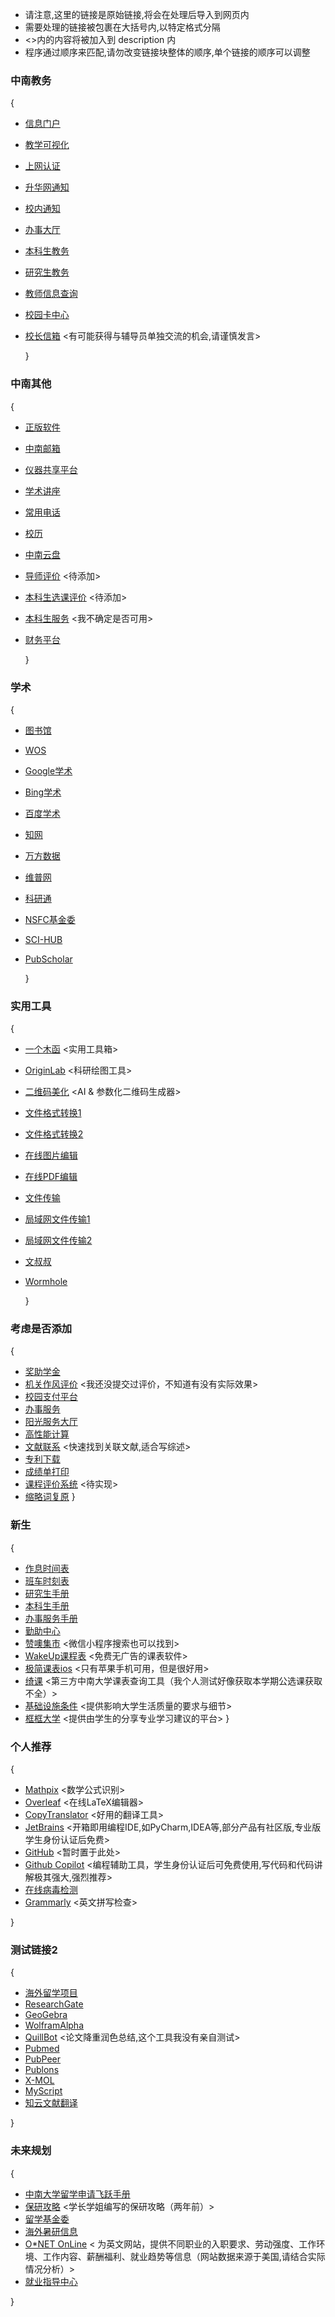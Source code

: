 * 请注意,这里的链接是原始链接,将会在处理后导入到网页内
* 需要处理的链接被包裹在大括号内,以特定格式分隔
* <>内的内容将被加入到 description 内
* 程序通过顺序来匹配,请勿改变链接块整体的顺序,单个链接的顺序可以调整

### 中南教务

{

- [信息门户](https://my.csu.edu.cn/login/index.jsp)
- [教学可视化](http://lms.csu.edu.cn/user/index#/)
- [上网认证](https://portal.csu.edu.cn/)
- [升华网通知](https://54sh.csu.edu.cn/tntz/tntz.htm)
- [校内通知](https://oa.csu.edu.cn/con/ggtz)
- [办事大厅](https://ehall.csu.edu.cn/v2/site/index)
- [本科生教务](http://csujwc.its.csu.edu.cn/)
- [研究生教务](http://gms.csu.edu.cn/)
- [教师信息查询](https://faculty.csu.edu.cn/)
- [校园卡中心](https://ecard.csu.edu.cn/plat-pc/serviceclassification)
- [校长信箱](https://oa.csu.edu.cn/mailbox/?tp=01)
  <有可能获得与辅导员单独交流的机会,请谨慎发言>

  }

### 中南其他

{

- [正版软件](https://ms.csu.edu.cn/)
- [中南邮箱](https://mail.csu.edu.cn/)
- [仪器共享平台](http://equip.csu.edu.cn/)
- [学术讲座](https://www.csu.edu.cn/index/xsjz.htm)
- [常用电话](https://www.csu.edu.cn/info/1050/5129.htm)
- [校历](https://www.csu.edu.cn/info/1050/7585.htm)
- [中南云盘](https://pan.csu.edu.cn/#/)
- [导师评价](https://www.csu.edu.cn/)
  <待添加>
- [本科生选课评价](https://www.csu.edu.cn/)
  <待添加>
- [本科生服务](http://bkwsfw.csu.edu.cn/)
  <我不确定是否可用>
- [财务平台](http://cwpt.csu.edu.cn/caslogin.aspx)

  }

### 学术

{

- [图书馆](https://lib.csu.edu.cn/)
- [WOS](https://www.webofscience.com/)
- [Google学术](https://scholar.google.com/)
- [Bing学术](https://cn.bing.com/academic)
- [百度学术](https://xueshu.baidu.com/)
- [知网](https://www.cnki.net/)
- [万方数据](https://www.wanfangdata.com.cn/)
- [维普网](https://wwwv3.cqvip.com/)
- [科研通](https://www.ablesci.com/)
- [NSFC基金委](https://www.nsfc.gov.cn/)
- [SCI-HUB](https://www.sci-hub.ru/)
- [PubScholar](https://pubscholar.cn/)

  }

### 实用工具

{

- [一个木函](https://ol.woobx.cn/)
  <实用工具箱>
- [OriginLab](https://www.originlab.com/)
  <科研绘图工具>
- [二维码美化](https://qrbtf.com/zh)
  <AI & 参数化二维码生成器>
- [文件格式转换1](https://convertio.co/zh/)
- [文件格式转换2](https://cdkm.com/cn/)
- [在线图片编辑](https://www.iloveimg.com/zh-cn)
- [在线PDF编辑](https://www.ilovepdf.com/zh-cn)
- [文件传输](https://airportal.cn/)
- [局域网文件传输1](https://snapdrop.net)
- [局域网文件传输2](https://pairdrop.net/)
- [文叔叔](https://www.wenshushu.cn/)
- [Wormhole](https://wormhole.app/)

  }

### 考虑是否添加

{

- [奖助学金](https://award.csu.edu.cn/#/login)
- [机关作风评价](https://ca.csu.edu.cn/authserver/login?service=http://jgzfpj.csu.edu.cn/sso.aspx)
  <我还没提交过评价，不知道有没有实际效果>
- [校园支付平台](https://ca.csu.edu.cn/authserver/login?service=http://jf.csu.edu.cn/xysf/caslogin.aspx)
- [办事服务](https://nic.csu.edu.cn/bsfw/xsfw1.htm)
- [阳光服务大厅](https://ygfw.csu.edu.cn/)
- [高性能计算](http://hpc.csu.edu.cn/)
- [文献联系](https://www.connectedpapers.com/)
  <快速找到关联文献,适合写综述>
- [专利下载](https://www.drugfuture.com/cnpat/cn_patent.asp)
- [成绩单打印](https://cert.csu.edu.cn/student)
- [课程评价系统]()
  <待实现>
- [缩略词复原](https://lab.magiconch.com/nbnhhsh/)
  }

### 新生

{
- [作息时间表](https://www.csu.edu.cn/info/1050/1215.htm)
- [班车时刻表](https://oa.csu.edu.cn/con/NoticeInfo?JLNM=3894A9FC9A0941FEBD6C2688D4916D36&tableName=ZNDX_ZHBG_GGTZ)
- [研究生手册](https://www.csu.edu.cn/style/yjssc.pdf)
- [本科生手册](https://www.csu.edu.cn/style/bkssc2020.pdf)
- [办事服务手册](https://nic.csu.edu.cn/bsfw/yhsc.htm)
- [勤助中心](https://xszz.csu.edu.cn/)
- [赞噢集市](http://www.zanoa.cn/)
  <微信小程序搜索也可以找到>
- [WakeUp课程表](https://www.wakeup.fun/)
  <免费无广告的课表软件>
- [极简课表ios](https://apps.apple.com/cn/app/%E6%9E%81%E7%AE%80%E8%AF%BE%E8%A1%A8-watch%E8%AF%BE%E7%A8%8B%E8%A1%A8/id1581272719)
  <只有苹果手机可用，但是很好用>
- [绮课](https://qike.huayemao.run/)
  <第三方中南大学课表查询工具（我个人测试好像获取本学期公选课获取不全）>
- [基础设施条件](https://colleges.chat/universities/zhong-nan-da-xue/)
  <提供影响大学生活质量的要求与细节>
- [框框大学](https://www.kkdaxue.com/)
  <提供由学生的分享专业学习建议的平台>
  }

### 个人推荐

{

- [Mathpix](https://mathpix.com/)
  <数学公式识别>
- [Overleaf](https://www.overleaf.com/)
  <在线LaTeX编辑器>
- [CopyTranslator](https://copytranslator.github.io/)
  <好用的翻译工具>
- [JetBrains](https://www.jetbrains.com/)
  <开箱即用编程IDE,如PyCharm,IDEA等,部分产品有社区版,专业版学生身份认证后免费>
- [GitHub](https://github.com/)
  <暂时置于此处>
- [Github Copilot](https://github.com/features/copilot)
  <编程辅助工具，学生身份认证后可免费使用,写代码和代码讲解极其强大,强烈推荐>
- [在线病毒检测](https://www.virustotal.com)
- [Grammarly](https://www.grammarly.com/)
  <英文拼写检查>

}

### 测试链接2

{

- [海外留学项目](https://www.csu.edu.cn)
- [ResearchGate](https://www.researchgate.net/)
- [GeoGebra](https://www.geogebra.org/)
- [WolframAlpha](https://www.wolframalpha.com/)
- [QuillBot](https://quillbot.com/)
  <论文降重润色总结,这个工具我没有亲自测试>
- [Pubmed](https://pubmed.ncbi.nlm.nih.gov/)
- [PubPeer](https://pubpeer.com/)
- [Publons](https://publons.com/)
- [X-MOL](https://www.x-mol.com/)
- [MyScript](https://webdemo.myscript.com/)
- [知云文献翻译](https://www.zhiyunwenxian.cn/)

}

### 未来规划

{

- [中南大学留学申请飞跃手册](https://github.com/FeijiangHan/CSU-Application-Handbook)
- [保研攻略](https://github.com/aboutzack/postgraduate-recommendation)
  <学长学姐编写的保研攻略（两年前）>
- [留学基金委](https://www.csc.edu.cn/)
- [海外暑研信息](https://www.pathwaystoscience.org/)
- [O*NET OnLine](https://www.onetonline.org/)
  <
  为英文网站，提供不同职业的入职要求、劳动强度、工作环境、工作内容、薪酬福利、就业趋势等信息（网站数据来源于美国,请结合实际情况分析）>
- [就业指导中心](https://career.csu.edu.cn/)

}
